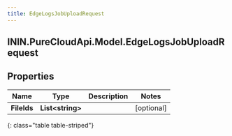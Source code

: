 ```yaml
---
title: EdgeLogsJobUploadRequest
---
```

## ININ.PureCloudApi.Model.EdgeLogsJobUploadRequest

## Properties

|Name | Type | Description | Notes|
|------------ | ------------- | ------------- | -------------|
| **FileIds** | **List&lt;string&gt;** |  | [optional] |
{: class="table table-striped"}



